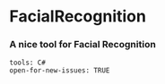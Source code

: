 # FacialRecognition

### A nice tool for Facial Recognition 

```
tools: C#
open-for-new-issues: TRUE
